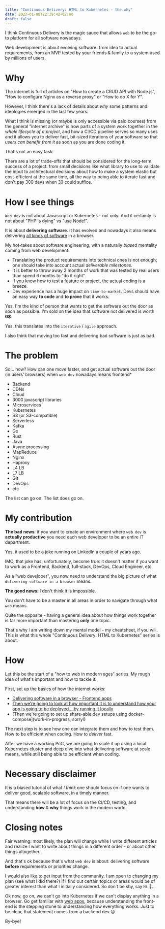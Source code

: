 ```yaml
---
title: "Continuous Delivery: HTML to Kubernetes - the why"
date: 2023-01-08T22:39:42+02:00
draft: false
---
```


I think Continuous Delivery is the magic sauce that allows `web` to be the go-to platform for all software nowadays.

Web development is about evolving software: from idea to actual requirements, from an MVP tested by your friends & family to a system used by millions of users.

# Why

The internet is full of articles on "How to create a CRUD API with Node.js", "How to configure Nginx as a reverse proxy" or "How to do X for Y".

However, I think there's a lack of details about _why_ some patterns and ideologies emerged in the last few years.

What I think is missing (or maybe is only accessible via paid courses) from the general "internet archive" is how parts of a system work together in the _whole lifecycle of a project_, and how a CI/CD pipeline serves so many uses and it allows you to deliver fast, bit-sized iterations of your software so that _users can benefit from it_ as soon as you are done coding it.

That's not an easy task.

There are a lot of trade-offs that should be considered for the long-term success of a project: from small decisions like what library to use to validate the input to architectural decisions about how to make a system elastic but cost-efficient at the same time, all the way to being able to iterate fast and don't pay 300 devs when 30 could suffice.

# How I see things

`Web dev` is not about Javascript or Kubernetes - not only. And it certainly is not about "PHP is dying" vs "use Node!".

It is about **delivering software**. It has evolved and nowadays it also means delivering [all kinds of software](https://costica.dev/posts/web-apps-my-mental-cheat-sheet/) in a browser.

My hot-takes about software engineering, with a naturally _biased_ mentality coming from web development:

* Translating the product requirements into technical ones is not enough; one should take into account actual _deliverable milestones_.
* It is better to throw away 2 months of work that was tested by real users than spend 6 months to "do it right".
* If you know how to test a feature or project, the actual coding is a breeze.
* Dev experience has a huge impact on `time-to-market`. Devs should have an easy way **to code** and **to prove** that it works.

Yes, I'm the kind of person that wants to get the software out the door as soon as possible. I'm sold on the idea that software not delivered is worth **0$**.

Yes, this translates into the `iterative` / `agile` approach.

I also think that moving too fast and delivering bad software is just as bad.

# The problem

So... how? How can one move faster, and get actual software out the door (in users' browsers) when `web dev` nowadays means frontend*
* Backend
* CDNs
* Cloud
* 3000 javascript libraries
* Microservices
* Kubernetes
* S3 (or S3-compatible)
* Serverless
* Kafka
* Go
* Rust
* Java
* Async processing
* MapReduce
* Nginx
* Haproxy
* L4 LB
* L7 LB
* Git
* DevOps
* etc

The list can go on. The list does go on.


# My contribution

**The bad news**: if you want to create an environment where `web dev` is **actually productive** you need each web developer to be an entire IT department.

Yes, it used to be a joke running on LinkedIn a couple of years ago.

IMO, that joke has, unfortunately, become true: it doesn't matter if you want to work as a Frontend, Backend, full-stack, DevOps, Cloud Engineer, etc.

As a "web developer", you now need to understand the big picture of what `delivering software in a browser` means.

**The good news**: I don't think it is impossible.

You don't have to be a master in all areas in order to navigate through what `web` means.

Quite the opposite - having a general idea about how things work together is far more important than mastering **only** one topic.

That's why I am writing down my mental model - my cheatsheet, if you will. This is what this whole "Continuous Delivery: HTML to Kubernetes" series is about.

# How

Let this be the start of a "how to web in modern ages" series. My rough idea of what's important and how to tackle it:

First, set up the basics of how the internet works:
* [Delivering software in a browser - Frontend apps](https://costica.dev/posts/web-apps-my-mental-cheat-sheet/)
* [Then we're going to look at how important it is to understand how your app is going to be deployed... by running it locally](https://costica.dev/posts/backend-delivery-hands-on-docker-1/)
* [Then we're going to set up share-able dev setups using docker-compose](work-in-progress, sorry!)

The next step is to see how one can integrate them and how to test them. How to be efficient when coding. How to _deliver_ fast.

After we have a working PoC, we are going to scale it up using a local Kubernetes cluster and deep dive into what delivering software at scale means, while still being able to be efficient when coding.

# Necessary disclaimer
It is a biased tutorial of what _I think_ one should focus on if one wants to deliver good, scalable software, in a timely manner.

That means there will be a lot of focus on the CI/CD, testing, and understanding **how** & **why** things work in the modern world.

# Closing notes

Fair warning: most likely, the plan will change while I write different articles and realize I want to write about things in a different order - or about other things altogether.

And that's ok because that's what `web dev` is about: delivering software **before** requirements or priorities change.

I would also like to get input from the community. I am open to changing my plan (see what I did there?) if I find out certain topics or areas would be of greater interest than what I initially considered.  So don't be shy, say `Hi` 👋...

Ok now, go on, we can't go into Kubernetes if we can't display anything in a browser. Go get familiar with [web apps](https://costica.dev/posts/web-apps-my-mental-cheat-sheet/), because
understanding the front-end is the stepping stone to understanding how everything works. Just to be clear, that statement comes from a backend dev 😉

By-bye! 

